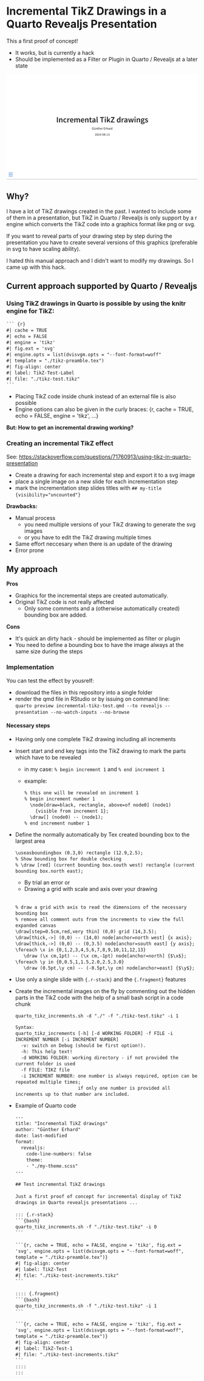 # Incremental TikZ Drawings in a Quarto Revealjs Presentation

This a first proof of concept!

- It works, but is currently a hack
- Should be implemented as a Filter or Plugin in Quarto / Revealjs at a later state

![Example of qmd file above](https://github.com/GuentherE/Inc-TikZ-in-Quarto/blob/main/example.gif)

## Why?

I have a lot of TikZ drawings created in the past. I wanted to include some of 
them in a presentation, but TikZ in Quarto / Revealjs is only support by a r engine 
which converts the TikZ code into a graphics format like png or svg.

If you want to reveal parts of your drawing step by step during the presentation you 
have to create several versions of this graphics (preferable in svg to have scaling
ability). 

I hated this manual approach and I didn't want to modify my drawings. So I came up with this hack.

## Current approach supported by Quarto / Revealjs

### Using TikZ drawings in Quarto is possible by using the knitr engine for TikZ:

````         
``` {r}
#| cache = TRUE
#| echo = FALSE
#| engine = 'tikz'
#| fig.ext = 'svg'
#| engine.opts = list(dvisvgm.opts = "--font-format=woff"
#| template = "./tikz-preamble.tex")
#| fig-align: center
#| label: TikZ-Test-Label
#| file: "./tikz-test.tikz"
```
````

-   Placing TikZ code inside chunk instead of an external file is also possible
-   Engine options can also be given in the curly braces: {r, cache = TRUE, echo = FALSE, engine = 'tikz', ...}

**But: How to get an incremental drawing working?**

### Creating an incremental TikZ effect

See: <https://stackoverflow.com/questions/71760913/using-tikz-in-quarto-presentation>

-   Create a drawing for each incremental step and export it to a svg image
-   place a single image on a new slide for each incrementation step
-   mark the incrementation step slides titles with `## my-title {visibility="uncounted"}`

**Drawbacks:**

-   Manual process
    -   you need multiple versions of your TikZ drawing to generate the svg images
    -   or you have to edit the TikZ drawing multiple times
-   Same effort neccesary when there is an update of the drawing
-   Error prone

## My approach

  **Pros**

  - Graphics for the incremental steps are created automatically.
  - Original TikZ code is not really affected
      - Only some comments and a (otherwise automatically created) bounding box are added.
 
  **Cons**

  - It's quick an dirty hack - should be implemented as filter or plugin
  - You need to define a bounding box to have the image always at the same size during the steps

### Implementation

You can test the effect by yousrelf:

- download the files in this repository into a single folder 
- render the qmd file in RStudio or by issuing on command line: <br>
  `quarto preview incremental-tikz-test.qmd --to revealjs --presentation --no-watch-inputs --no-browse` 

#### Necessary steps

- Having only one complete TikZ drawing including all increments
- Insert start and end key tags into the TikZ drawing to mark the parts which have to be revealed
    - in my case: `% begin increment 1` and `% end increment 1`
    - example:

        ```
        % this one will be revealed on increment 1
        % begin increment number 1
          \node[draw=black, rectangle, above=of node0] (node1)
            {visible from increment 1};
          \draw[] (node0) -- (node1);
        % end increment number 1
       ```
- Define the normally automatically by Tex created bounding box to the largest area

    ```
    \useasboundingbox (0.3,0) rectangle (12.9,2.5);
    % Show bounding box for double checking
    % \draw [red] (current bounding box.south west) rectangle (current bounding box.north east);
    ```
    - By trial an error or
    - Drawing a grid with scale and axis over your drawing
    <br>
    
    ```
    % draw a grid with axis to read the dimensions of the necessary bounding box
    % remove all comment outs from the increments to view the full expanded canvas
    \draw[step=0.5cm,red,very thin] (0,0) grid (14,3.5);
    \draw[thick,->] (0,0) -- (14,0) node[anchor=north west] {x axis};
    \draw[thick,->] (0,0) -- (0,3.5) node[anchor=south east] {y axis};
    \foreach \x in {0,1,2,3,4,5,6,7,8,9,10,11,12,13}
       \draw (\x cm,1pt) -- (\x cm,-1pt) node[anchor=north] {$\x$};
    \foreach \y in {0,0.5,1,1.5,2.0,2.5,3.0}
       \draw (0.5pt,\y cm) -- (-0.5pt,\y cm) node[anchor=east] {$\y$};
    ``` 
- Use only a single slide with `{.r-stack}` and the `{.fragment}` features
- Create the incremental images on the fly by commenting out the hidden parts in the TikZ code with the help of a small bash script in a code chunk
  
  ```{bash}
  quarto_tikz_increments.sh -d "./" -f "./tikz-test.tikz" -i 1
  ```

  ``` 
  Syntax:
  quarto_tikz_increments [-h] [-d WORKING FOLDER] -f FILE -i INCREMENT NUMBER [-i INCREMENT NUMBER]
    -v: switch on Debug (should be first option!).
    -h: This help text!
    -d WORKING FOLDER: working directory - if not provided the current folder is used
    -f FILE: TIKZ file 
    -i INCREMENT NUMBER: one number is always required, option can be repeated multiple times;
                         if only one number is provided all increments up to that number are included.
  ```

- Example of Quarto code
  
  ````
  ---
  title: "Incremental TikZ drawings"
  author: "Günther Erhard"
  date: last-modified
  format: 
    revealjs:
      code-line-numbers: false
      theme: 
      - "./my-theme.scss"
  ---

  ## Test incremental TikZ drawings

  Just a first proof of concept for incremental display of TikZ drawings in Quarto revealjs presentations ...

  ::: {.r-stack}
  ```{bash}
  quarto_tikz_increments.sh -f "./tikz-test.tikz" -i 0
  ```

  ```{r, cache = TRUE, echo = FALSE, engine = 'tikz', fig.ext = 'svg', engine.opts = list(dvisvgm.opts = "--font-format=woff", template = "./tikz-preamble.tex")}
  #| fig-align: center
  #| label: TikZ-Test
  #| file: "./tikz-test-increments.tikz"
  ```

  :::: {.fragment}
  ```{bash}
  quarto_tikz_increments.sh -f "./tikz-test.tikz" -i 1
  ```

  ```{r, cache = TRUE, echo = FALSE, engine = 'tikz', fig.ext = 'svg', engine.opts = list(dvisvgm.opts = "--font-format=woff", template = "./tikz-preamble.tex")}
  #| fig-align: center
  #| label: TikZ-Test-1
  #| file: "./tikz-test-increments.tikz"
  ```
  ::::
  :::
  ````

